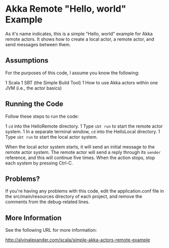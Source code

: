 Akka Remote "Hello, world" Example
==================================

As it's name indicates, this is a simple "Hello, world" example
for Akka remote actors. It shows how to create a local actor,
a remote actor, and send messages between them.

Assumptions
-----------

For the purposes of this code, I assume you know the following:

1 Scala
1 SBT (the Simple Build Tool)
1 How to use Akka actors within one JVM (i.e., the actor basics)

Running the Code
----------------

Follow these steps to run the code:

1 `cd` into the HelloRemote directory.
1 Type `sbt run` to start the remote actor system.
1 In a separate terminal window, `cd` into the HelloLocal directory.
1 Type `sbt run` to start the local actor system.

When the local actor system starts, it will send an initial message
to the remote actor system. The remote actor will send a reply through
its `sender` reference, and this will continue five times. When the
action stops, stop each system by pressing Ctrl-C.

Problems?
---------

If you're having any problems with this code, edit the application.conf
file in the src/main/resources directory of each project, and remove the
comments from the debug-related lines.

More Information
----------------

See the following URL for more information:

http://alvinalexander.com/scala/simple-akka-actors-remote-example


